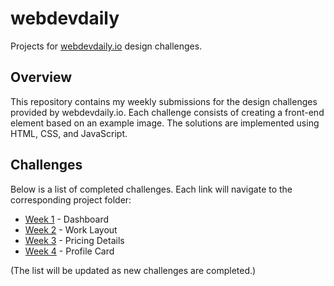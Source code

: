 # webdevdaily

Projects for [webdevdaily.io](https://webdevdaily.io) design challenges.

## Overview

This repository contains my weekly submissions for the design challenges provided by webdevdaily.io. Each challenge consists of creating a front-end element based on an example image. The solutions are implemented using HTML, CSS, and JavaScript.

## Challenges

Below is a list of completed challenges. Each link will navigate to the corresponding project folder:

- [Week 1](https://dashboard-jsimon.netlify.app/) - Dashboard
- [Week 2](https://work-layout.netlify.app/) - Work Layout
- [Week 3](https://pricing-details.netlify.app/) - Pricing Details
- [Week 4](https://profile-card-jsimon.netlify.app/) - Profile Card

(The list will be updated as new challenges are completed.)
